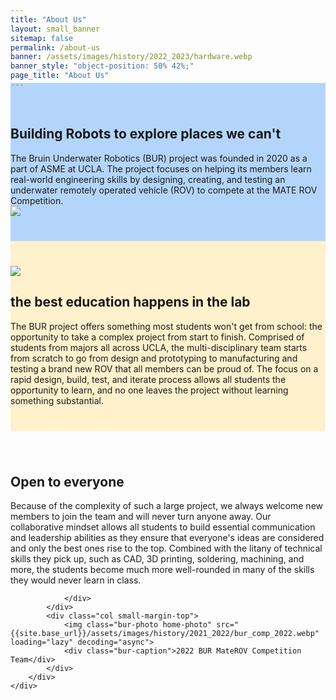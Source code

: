 ```yaml
---
title: "About Us"
layout: small_banner
sitemap: false
permalink: /about-us
banner: /assets/images/history/2022_2023/hardware.webp
banner_style: "object-position: 50% 42%;"
page_title: "About Us"
---
```

<section style="background-color:rgb(180,213,251);padding-top:40px;padding-bottom:40px;margin-top:-25px;">
    <div class="bur-wide-container">
        <div class="row bur-subteam-row gx-5">
            <div class="col">
                <h1>Building Robots to explore places we can't</h1>
                <div class="bur-text-large">
                    The Bruin Underwater Robotics (BUR) project was founded in 2020 as a part of ASME at UCLA. The project focuses on helping its members learn real-world engineering skills by designing, creating, and testing an underwater remotely operated vehicle (ROV) to compete at the MATE ROV Competition.
                </div>
            </div>
            <div class="col-xl-6 small-margin-top">
                <img class="bur-photo home-photo" src="{{site.base_url}}/assets/images/history/2023_2024/alex_lab_work.webp" decoding="async">
            </div>
        </div>
    </div>
</section>

<section style="background-color:rgb(255,241,204);padding-top:40px;padding-bottom:40px;">
    <div class="bur-wide-container">
        <div class="row bur-subteam-row gx-5">
            <div class="col-xl-6">
                <img class="bur-photo home-photo" src="{{site.base_url}}/assets/images/history/2023_2024/alan_ethan.webp" loading="lazy" decoding="async">
            </div>
            <div class="col small-margin-top">
                <h1>the best education happens in the lab</h1>
                <div class="bur-text-large">
                    The BUR project offers something most students won't get from school: the opportunity to take a complex project from start to finish. Comprised of students from majors all across UCLA, the multi-disciplinary team starts from scratch to go from design and prototyping to manufacturing and testing a brand new ROV that all members can be proud of. The focus on a rapid design, build, test, and iterate process allows all students the opportunity to learn, and no one leaves the project without learning something substantial. 
                </div>
            </div>
        </div>
    </div>
</section>

<section style="padding-top:40px;padding-bottom:40px">
    <div class="bur-wide-container">
        <div class="row bur-subteam-row gx-5">
            <div class="col">
                <h1>Open to everyone</h1>
                <div class="bur-text-large">
                    Because of the complexity of such a large project, we always welcome new members to join the team and will never turn anyone away. Our collaborative mindset allows all students to build essential communication and leadership abilities as they ensure that everyone's ideas are considered and only the best ones rise to the top. Combined with the litany of technical skills they pick up, such as CAD, 3D printing, soldering, machining, and more, the students become much more well-rounded in many of the skills they would never learn in class.

                </div>
            </div>
            <div class="col small-margin-top">
                <img class="bur-photo home-photo" src="{{site.base_url}}/assets/images/history/2021_2022/bur_comp_2022.webp" loading="lazy" decoding="async">
                <div class="bur-caption">2022 BUR MateROV Competition Team</div>
            </div>
        </div>
    </div>
</section>
